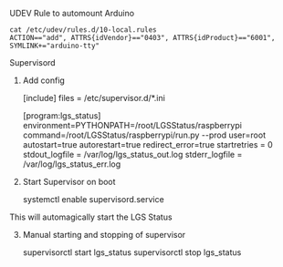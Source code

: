 UDEV Rule to automount Arduino

    cat /etc/udev/rules.d/10-local.rules 
    ACTION=="add", ATTRS{idVendor}=="0403", ATTRS{idProduct}=="6001", SYMLINK+="arduino-tty"

Supervisord

1. Add config

    [include]
    files = /etc/supervisor.d/*.ini

    [program:lgs_status]
    environment=PYTHONPATH=/root/LGSStatus/raspberrypi
    command=/root/LGSStatus/raspberrypi/run.py --prod
    user=root
    autostart=true
    autorestart=true
    redirect_error=true
    startretries = 0
    stdout_logfile = /var/log/lgs_status_out.log
    stderr_logfile = /var/log/lgs_status_err.log

2. Start Supervisor on boot

    systemctl enable supervisord.service

This will automagically start the LGS Status

3. Manual starting and stopping of supervisor

    supervisorctl start lgs_status
    supervisorctl stop lgs_status
